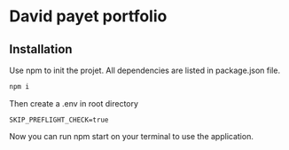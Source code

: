 # David payet portfolio

## Installation

Use npm to init the projet. All dependencies are listed in package.json file.

```javascript
npm i
```

Then create a .env in root directory 

```env
SKIP_PREFLIGHT_CHECK=true
```

Now you can run npm start on your terminal to use the application.